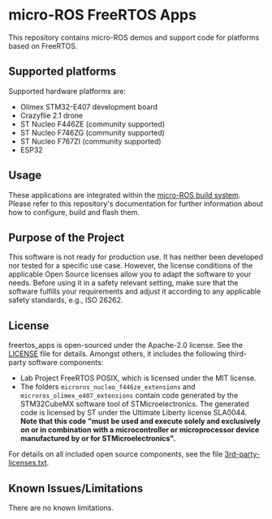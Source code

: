 # micro-ROS FreeRTOS Apps

This repository contains micro-ROS demos and support code for platforms based on FreeRTOS.

## Supported platforms

Supported hardware platforms are:

* Olimex STM32-E407 development board
* Crazyflie 2.1 drone
* ST Nucleo F446ZE (community supported)
* ST Nucleo F746ZG (community supported)
* ST Nucleo F767ZI (community supported)
* ESP32

## Usage

These applications are integrated within the [micro-ROS build system](https://github.com/micro-ROS/micro_ros_setup).
Please refer to this repository's documentation for further information about how to configure, build and flash them.

## Purpose of the Project

This software is not ready for production use. It has neither been developed nor
tested for a specific use case. However, the license conditions of the
applicable Open Source licenses allow you to adapt the software to your needs.
Before using it in a safety relevant setting, make sure that the software
fulfills your requirements and adjust it according to any applicable safety
standards, e.g., ISO 26262.

## License

freertos_apps is open-sourced under the Apache-2.0 license. See the [LICENSE](license) file for details. Amongst others, it includes the following third-party software components:

* Lab Project FreeRTOS POSIX, which is licensed under the MIT license.
* The folders `microros_nucleo_f446ze_extensions` and `microros_olimex_e407_extensions` contain code generated by the STM32CubeMX software tool of STMicroelectronics. The generated code is licensed by ST under the Ultimate Liberty license SLA0044. **Note that this code "must be used and execute solely and exclusively on or in combination with a microcontroller or microprocessor device manufactured by or for STMicroelectronics".**

For details on all included open source components, see the file [3rd-party-licenses.txt](3rd-party-licenses.txt).

## Known Issues/Limitations

There are no known limitations.
